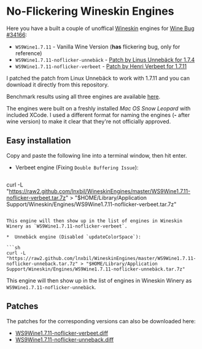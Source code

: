 # No-Flickering Wineskin Engines
Here you have a built a couple of unoffical [Wineskin](http://wineskin.urgesoftware.com/tiki-index.php) engines for [Wine Bug #34166](http://bugs.winehq.org/show_bug.cgi?id=34166):

* ```WS9Wine1.7.11``` - Vanilla Wine Version (**has** flickering bug, only for reference)
* ```WS9Wine1.7.11-noflicker-unnebäck``` - [Patch by Linus Unnebäck for 1.7.4](http://bugs.winehq.org/attachment.cgi?id=46394&action=edit)
* ```WS9Wine1.7.11-noflicker-verbeet``` - [Patch by Henri Verbeet for 1.7.11](http://bugs.winehq.org/attachment.cgi?id=47352&action=edit)

I patched the patch from Linux Unnebäck to work with 1.7.11 and you can download it directly from this repository.

Benchmark results using all three engines are available [here](https://github.com/lnxbil/WineskinEngines/tree/master/Benchmark-1.7.11).

The engines were built on a freshly installed *Mac OS Snow Leopard* with included XCode. I used a different format for naming the engines (**-** after wine version) to make it clear that they're not officially approved.

## Easy installation

Copy and paste the following line into a terminal window, then hit enter.

*  Verbeet engine (Fixing `Double Buffering Issue`):

   ```sh
curl -L "https://raw2.github.com/lnxbil/WineskinEngines/master/WS9Wine1.7.11-noflicker-verbeet.tar.7z" > "$HOME/Library/Application Support/Wineskin/Engines/WS9Wine1.7.11-noflicker-verbeet.tar.7z"
   ```

   This engine will then show up in the list of engines in Wineskin Winery as `WS9Wine1.7.11-noflicker-verbeet`.

*  Unnebäck engine (Disabled `updateColorSpace`):

   ```sh
curl -L "https://raw2.github.com/lnxbil/WineskinEngines/master/WS9Wine1.7.11-noflicker-unneback.tar.7z" > "$HOME/Library/Application Support/Wineskin/Engines/WS9Wine1.7.11-noflicker-unnebäck.tar.7z"
   ```

   This engine will then show up in the list of engines in Wineskin Winery as `WS9Wine1.7.11-noflicker-unnebäck`.
   
## Patches
The patches for the corresponding versions can also be downloaded here:

* [WS9Wine1.7.11-noflicker-verbeet.diff](https://raw2.github.com/lnxbil/WineskinEngines/master/WS9Wine1.7.11-noflicker-verbeet.diff)
* [WS9Wine1.7.11-noflicker-unneback.diff](https://raw2.github.com/lnxbil/WineskinEngines/master/WS9Wine1.7.11-noflicker-unneback.diff)
